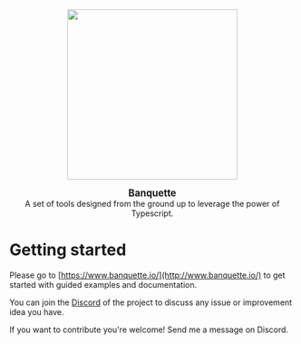 <div align="center">
  <img width="300" src="https://banquette.io/images/logo.svg"/>
</div>

<p align="center"><b style="font-size: 1.2em">Banquette</b><br/>A set of tools designed from the ground up to leverage the power of Typescript.</p>

# Getting started

Please go to [https://www.banquette.io/](http://www.banquette.io/) to get started with guided examples and documentation.

You can join the [Discord](https://discord.gg/WRvChatUgy) of the project to discuss any issue or improvement idea you have.

If you want to contribute you're welcome! Send me a message on Discord.
